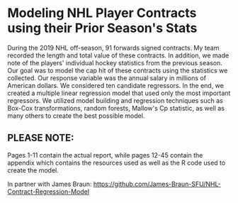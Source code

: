 # Modeling NHL Player Contracts using their Prior Season's Stats
During the 2019 NHL off-season, 91 forwards signed contracts. My team recorded the length and total value of these contracts. In addition, we made note of the players' individual hockey statistics from the previous season. Our goal was to model the cap hit of these contracts using the statistics we collected. Our response variable was the annual salary in millions of American dollars. We considered ten candidate regressors. In the end, we created a multiple linear regression model that used only the most important regressors. We utilized model building and regression techniques such as Box-Cox transformations, random forests, Mallow's Cp statistic, as well as many others to create the best possible model.

## PLEASE NOTE:
Pages 1-11 contain the actual report, while pages 12-45 contain the appendix which contains the resources used as well as the R code used to create the model.

In partner with James Braun: https://github.com/James-Braun-SFU/NHL-Contract-Regression-Model
